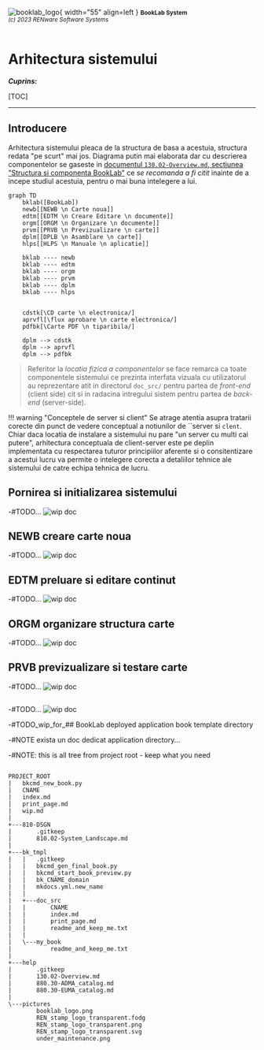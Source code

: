 ![booklab_logo](../pictures/booklab_logo.png){ width="55" align=left }
<small markdown>**BookLab System**<br>
*(c) 2023 RENware Software Systems*
</small><br><br>


# Arhitectura sistemului



***Cuprins:***

[TOC]

***




## Introducere

Arhitectura sistemului pleaca de la structura de basa a acestuia, structura redata "pe scurt" mai jos. Diagrama putin mai elaborata dar cu descrierea componentelor se gaseste in [documentul `130.02-Overview.md`, sectiunea "Structura si componenta BookLab"](../help/130.02-Overview.md#structura-si-componenta-booklab) ce *se recomanda a fi citit* inainte de a incepe studiul acestuia, pentru o mai buna intelegere a lui.


``` mermaid
graph TD
    bklab([BookLab])
    newb[[NEWB \n Carte noua]]
    edtm[[EDTM \n Creare Editare \n documente]]
    orgm[[ORGM \n Organizare \n documente]]
    prvm[[PRVB \n Previzualizare \n carte]]
    dplm[[DPLB \n Asamblare \n carte]]
    hlps[[HLPS \n Manuale \n aplicatie]]

    bklab ---- newb
    bklab ---- edtm
    bklab ---- orgm
    bklab ---- prvm
    bklab ---- dplm
    bklab ---- hlps


    cdstk[\CD carte \n electronica/]
    aprvfl[\flux aprobare \n carte electronica/]
    pdfbk[\Carte PDF \n tiparibila/]

    dplm --> cdstk
    dplm --> aprvfl
    dplm --> pdfbk
```

>Referitor la *locatia fizica a componentelor* se face remarca ca toate componentele sistemului ce prezinta interfata vizuala cu utilizatorul au reprezentare atit in directorul `doc_src/` pentru partea de *front-end* (client side) cit si in radacina intregului sistem pentru partea de *back-end* (server-side).


!!! warning "Conceptele de server si client"
    Se atrage atentia asupra tratarii corecte din punct de vedere conceptual a notiunilor de ``server  si `clent`. Chiar daca locatia de instalare a sistemului nu pare "un server cu multi cai putere", arhitectura conceptuala de client-server este pe deplin implementata cu respectarea tuturor principiilor aferente si o consitentizare a acestui lucru va permite o intelegere corecta a detaliilor tehnice ale sistemului de catre echipa tehnica de lucru.




## Pornirea si initializarea sistemului

-#TODO... ![wip doc](../pictures/under_maintenance.png)




## NEWB creare carte noua

-#TODO... ![wip doc](../pictures/under_maintenance.png)




## EDTM preluare si editare continut

-#TODO... ![wip doc](../pictures/under_maintenance.png)




## ORGM organizare structura carte

-#TODO... ![wip doc](../pictures/under_maintenance.png)




## PRVB previzualizare si testare carte

-#TODO... ![wip doc](../pictures/under_maintenance.png)




## 

-#TODO... ![wip doc](../pictures/under_maintenance.png)





-#TODO_wip_for_## BookLab deployed application book template directory

-#NOTE exista un doc dedicat application directory...


-#NOTE: this is all tree from project root - keep what you need

```tree

PROJECT_ROOT
|   bkcmd_new_book.py
|   CNAME
|   index.md
|   print_page.md
|   wip.md
|   
+---810-DSGN
|       .gitkeep
|       810.02-System_Landscape.md
|       
+---bk_tmpl
|   |   .gitkeep
|   |   bkcmd_gen_final_book.py
|   |   bkcmd_start_book_preview.py
|   |   bk_CNAME_domain
|   |   mkdocs.yml.new_name
|   |   
|   +---doc_src
|   |       CNAME
|   |       index.md
|   |       print_page.md
|   |       readme_and_keep_me.txt
|   |       
|   \---my_book
|           readme_and_keep_me.txt
|           
+---help
|       .gitkeep
|       130.02-Overview.md
|       880.30-ADMA_catalog.md
|       880.30-EUMA_catalog.md
|       
\---pictures
        booklab_logo.png
        REN_stamp_logo_transparent.fodg
        REN_stamp_logo_transparent.png
        REN_stamp_logo_transparent.svg
        under_maintenance.png


```



